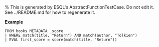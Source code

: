 % This is generated by ESQL's AbstractFunctionTestCase. Do not edit it. See ../README.md for how to regenerate it.

**Example**

```esql
FROM books METADATA _score
| WHERE match(title, "Return") AND match(author, "Tolkien")
| EVAL first_score = score(match(title, "Return"))
```


